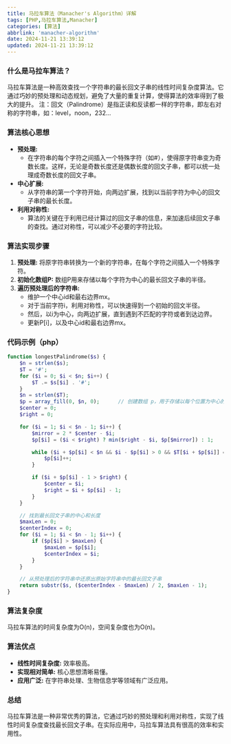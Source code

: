 ```yaml
---
title: 马拉车算法（Manacher's Algorithm）详解
tags: [PHP,马拉车算法,Manacher]
categories: [算法]
abbrlink: 'manacher-algorithm'
date: 2024-11-21 13:39:12
updated: 2024-11-21 13:39:12
---
```


### 什么是马拉车算法？

马拉车算法是一种高效查找一个字符串的最长回文子串的线性时间复杂度算法。它通过巧妙的预处理和动态规划，避免了大量的重复计算，使得算法的效率得到了极大的提升。
注：回文（Palindrome）是指正读和反读都一样的字符串，即左右对称的字符串，如：level，noon，232...

### 算法核心思想

* **预处理:**
   * 在字符串的每个字符之间插入一个特殊字符（如#），使得原字符串变为奇数长度。这样，无论是奇数长度还是偶数长度的回文子串，都可以统一处理成奇数长度的回文子串。
* **中心扩展:**
   * 从字符串的第一个字符开始，向两边扩展，找到以当前字符为中心的回文子串的最长长度。
* **利用对称性:**
   * 算法的关键在于利用已经计算过的回文子串的信息，来加速后续回文子串的查找。通过对称性，可以减少不必要的字符比较。

### 算法实现步骤

1. **预处理:** 将原字符串转换为一个新的字符串，在每个字符之间插入一个特殊字符。
2. **初始化数组P:** 数组P用来存储以每个字符为中心的最长回文子串的半径。
3. **遍历预处理后的字符串:**
   * 维护一个中心id和最右边界mx。
   * 对于当前字符i，利用对称性，可以快速得到一个初始的回文半径。
   * 然后，以i为中心，向两边扩展，直到遇到不匹配的字符或者到达边界。
   * 更新P[i]，以及中心id和最右边界mx。

### 代码示例（php）

```php
function longestPalindrome($s) {
    $n = strlen($s);
    $T = '#';
    for ($i = 0; $i < $n; $i++) {
        $T .= $s[$i] . '#';
    }
    $n = strlen($T);
    $p = array_fill(0, $n, 0);		// 创建数组 p，用于存储以每个位置为中心的最长回文半径。
    $center = 0;
    $right = 0;

    for ($i = 1; $i < $n - 1; $i++) {
        $mirror = 2 * $center - $i;
        $p[$i] = ($i < $right) ? min($right - $i, $p[$mirror]) : 1;

        while ($i + $p[$i] < $n && $i - $p[$i] > 0 && $T[$i + $p[$i]] == $T[$i - $p[$i]]) {
            $p[$i]++;
        }

        if ($i + $p[$i] - 1 > $right) {
            $center = $i;
            $right = $i + $p[$i] - 1;
        }
    }

    // 找到最长回文子串的中心和长度
    $maxLen = 0;
    $centerIndex = 0;
    for ($i = 1; $i < $n - 1; $i++) {
        if ($p[$i] > $maxLen) {
            $maxLen = $p[$i];
            $centerIndex = $i;
        }
    }

    // 从预处理后的字符串中还原出原始字符串中的最长回文子串
    return substr($s, ($centerIndex - $maxLen) / 2, $maxLen - 1);
}
```

### 算法复杂度

马拉车算法的时间复杂度为O(n)，空间复杂度也为O(n)。

### 算法优点

* **线性时间复杂度:** 效率极高。
* **实现相对简单:** 核心思想清晰易懂。
* **应用广泛:** 在字符串处理、生物信息学等领域有广泛应用。

### 总结

马拉车算法是一种非常优秀的算法，它通过巧妙的预处理和利用对称性，实现了线性时间复杂度查找最长回文子串。在实际应用中，马拉车算法具有很高的效率和实用性。